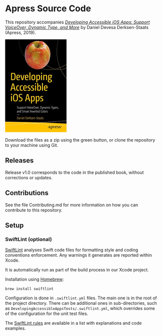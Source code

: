 # Apress Source Code

This repository accompanies [*Developing Accessible iOS Apps: Support VoiceOver, Dynamic Type, and More*](https://www.apress.com/9781484253076) by Daniel Devesa Derksen-Staats (Apress, 2019).

[comment]: #cover
![Cover image](9781484253076.jpg)

Download the files as a zip using the green button, or clone the repository to your machine using Git.

## Releases

Release v1.0 corresponds to the code in the published book, without corrections or updates.

## Contributions

See the file Contributing.md for more information on how you can contribute to this repository.

## Setup

### SwiftLint (optional)

[SwiftLint](https://github.com/realm/SwiftLint) analyses Swift code files for formatting style
and coding conventions enforcement. Any warnings it generates are reported within Xcode.

It is automatically run as part of the build process in our Xcode project.

Installation using [Homebrew](https://brew.sh/):

    brew install swiftlint

Configuration is done in `.swiftlint.yml` files. The main one is in the root of the project directory.
There can be additional ones in sub-directories, such as `DevelopingAccessibleAppsTests/.swiftlint.yml`,
which overrides some of the configuration for the unit test files.

The [SwiftLint rules](https://realm.github.io/SwiftLint/rule-directory.html) are available in a list
with explanations and code examples.

